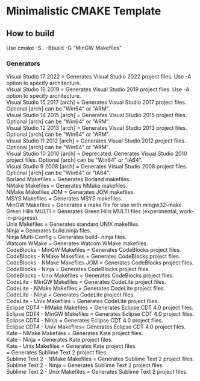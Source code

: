 # Minimalistic CMAKE Template
## How to build
Use cmake -S . -Bbuild -G "MinGW Makefiles"

### Generators
  Visual Studio 17 2022        = Generates Visual Studio 2022 project files.
                                 Use -A option to specify architecture.</br>
  Visual Studio 16 2019        = Generates Visual Studio 2019 project files.
                                 Use -A option to specify architecture.</br>
  Visual Studio 15 2017 [arch] = Generates Visual Studio 2017 project files.
                                 Optional [arch] can be "Win64" or "ARM".</br>
  Visual Studio 14 2015 [arch] = Generates Visual Studio 2015 project files.
                                 Optional [arch] can be "Win64" or "ARM".</br>
  Visual Studio 12 2013 [arch] = Generates Visual Studio 2013 project files.
                                 Optional [arch] can be "Win64" or "ARM".</br>
  Visual Studio 11 2012 [arch] = Generates Visual Studio 2012 project files.
                                 Optional [arch] can be "Win64" or "ARM".</br>
  Visual Studio 10 2010 [arch] = Deprecated.  Generates Visual Studio 2010
                                 project files.  Optional [arch] can be
                                 "Win64" or "IA64".</br>
  Visual Studio 9 2008 [arch]  = Generates Visual Studio 2008 project files.
                                 Optional [arch] can be "Win64" or "IA64".</br>
  Borland Makefiles            = Generates Borland makefiles.</br>
  NMake Makefiles              = Generates NMake makefiles.</br>
  NMake Makefiles JOM          = Generates JOM makefiles.</br>
  MSYS Makefiles               = Generates MSYS makefiles.</br>
  MinGW Makefiles              = Generates a make file for use with
                                 mingw32-make.</br>
  Green Hills MULTI            = Generates Green Hills MULTI files
                                 (experimental, work-in-progress).</br>
  Unix Makefiles               = Generates standard UNIX makefiles.</br>
  Ninja                        = Generates build.ninja files.</br>
  Ninja Multi-Config           = Generates build-<Config>.ninja files.</br>
  Watcom WMake                 = Generates Watcom WMake makefiles.</br>
  CodeBlocks - MinGW Makefiles = Generates CodeBlocks project files.</br>
  CodeBlocks - NMake Makefiles = Generates CodeBlocks project files.</br>
  CodeBlocks - NMake Makefiles JOM
                               = Generates CodeBlocks project files.</br>
  CodeBlocks - Ninja           = Generates CodeBlocks project files.</br>
  CodeBlocks - Unix Makefiles  = Generates CodeBlocks project files.</br>
  CodeLite - MinGW Makefiles   = Generates CodeLite project files.</br>
  CodeLite - NMake Makefiles   = Generates CodeLite project files.</br>
  CodeLite - Ninja             = Generates CodeLite project files.</br>
  CodeLite - Unix Makefiles    = Generates CodeLite project files.</br>
  Eclipse CDT4 - NMake Makefiles
                               = Generates Eclipse CDT 4.0 project files.</br>
  Eclipse CDT4 - MinGW Makefiles
                               = Generates Eclipse CDT 4.0 project files.</br>
  Eclipse CDT4 - Ninja         = Generates Eclipse CDT 4.0 project files.</br>
  Eclipse CDT4 - Unix Makefiles= Generates Eclipse CDT 4.0 project files.</br>
  Kate - NMake Makefiles       = Generates Kate project files.</br>
  Kate - Ninja                 = Generates Kate project files.</br>
  Kate - Unix Makefiles        = Generates Kate project files.</br>
                               = Generates Sublime Text 2 project files.</br>
  Sublime Text 2 - NMake Makefiles
                               = Generates Sublime Text 2 project files.</br>
  Sublime Text 2 - Ninja       = Generates Sublime Text 2 project files.</br>
  Sublime Text 2 - Unix Makefiles
                               = Generates Sublime Text 2 project files.</br>